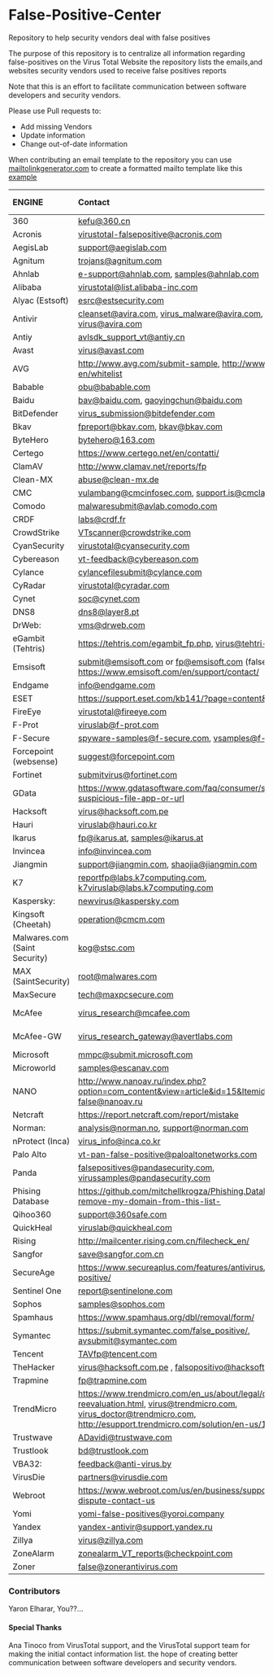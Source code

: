 # False-Positive-Center
Repository to help security vendors deal with false positives

The purpose of this repository is to centralize all information regarding false-positives on the Virus Total Website
the repository lists the emails,and websites security vendors used to receive false positives reports

Note that this is an effort to facilitate communication between software developers and security vendors. 

Please use Pull requests to: 

- Add missing Vendors
- Update information
- Change out-of-date information

When contributing an email template to the repository you can use [mailtolinkgenerator.com](https://mailtolinkgenerator.com/) to create a formatted mailto template
like this [example](mailto:virus_research@avertlabs.com?subject=FALSE%3A%20file%20detected%20by%20McAfee.&body=Hi%2C%0D%0A%0D%0AMy%20Program%20Is%20Falsely%20Detected%20With%20XXXXXXXXX%20in%20Virus%20Total%2C%20Please%20double%20check.%0D%0AProduct%3A%20McAfee%20At%20Virus%20Total%0D%0AEngine%3A%20unknown%0D%0A%0D%0AVirus%20totaled%20linked%3A%0D%0AXXXXXXXXXX%0D%0A%0D%0ABest%20Regards%0D%0A%0D%0A%5Bfalse-positive%20center%20github%5D)



| ENGINE | Contact | Email Template |
|:--- | :--- | :--- |
| 360 | kefu@360.cn | |
| Acronis | virustotal-falsepositive@acronis.com | |
| AegisLab | support@aegislab.com | |
| Agnitum | trojans@agnitum.com | |
| Ahnlab | e-support@ahnlab.com, samples@ahnlab.com | |
| Alibaba | virustotal@list.alibaba-inc.com | |
| Alyac (Estsoft) | esrc@estsecurity.com | |
| Antivir | cleanset@avira.com, virus_malware@avira.com, virus@avira.com | |
| Antiy | avlsdk_support_vt@antiy.cn | |
| Avast | virus@avast.com | |
| AVG | http://www.avg.com/submit-sample, http://www.avg.com/us-en/whitelist | |
| Babable | obu@babable.com | |
| Baidu | bav@baidu.com, gaoyingchun@baidu.com | |
| BitDefender | virus_submission@bitdefender.com | |
| Bkav | fpreport@bkav.com, bkav@bkav.com | |
| ByteHero | bytehero@163.com | |
| Certego | https://www.certego.net/en/contatti/ | |
| ClamAV | http://www.clamav.net/reports/fp | |
| Clean-MX | abuse@clean-mx.de | |
| CMC | vulambang@cmcinfosec.com, support.is@cmclab.net | |
| Comodo | malwaresubmit@avlab.comodo.com | |
| CRDF | labs@crdf.fr | |
| CrowdStrike | VTscanner@crowdstrike.com | |
| CyanSecurity | virustotal@cyansecurity.com | |
| Cybereason | vt-feedback@cybereason.com | |
| Cylance | cylancefilesubmit@cylance.com | |
| CyRadar | virustotal@cyradar.com | |
| Cynet |	soc@cynet.com | |
| DNS8 | dns8@layer8.pt | |
| DrWeb: | vms@drweb.com | |
| eGambit (Tehtris) | https://tehtris.com/egambit_fp.php, virus@tehtri-security.com  |
| Emsisoft | submit@emsisoft.com or fp@emsisoft.com (false positives), https://www.emsisoft.com/en/support/contact/ | |
| Endgame | info@endgame.com | |
| ESET | https://support.eset.com/kb141/?page=content&id=SOLN141 | |
| FireEye | virustotal@fireeye.com | |
| F-Prot | viruslab@f-prot.com | |
| F-Secure | spyware-samples@f-secure.com, vsamples@f-secure.com | |
| Forcepoint (websense) | suggest@forcepoint.com | |
| Fortinet | submitvirus@fortinet.com | |
| GData | https://www.gdatasoftware.com/faq/consumer/submit-a-suspicious-file-app-or-url | |
| Hacksoft | virus@hacksoft.com.pe | |
| Hauri | viruslab@hauri.co.kr | |
| Ikarus | fp@ikarus.at, samples@ikarus.at | |
| Invincea | info@invincea.com | |
| Jiangmin | support@jiangmin.com, shaojia@jiangmin.com | |
| K7 | reportfp@labs.k7computing.com, k7viruslab@labs.k7computing.com | |
| Kaspersky: | newvirus@kaspersky.com | |
| Kingsoft (Cheetah) | operation@cmcm.com | |
| Malwares.com (Saint Security) | kog@stsc.com | |
| MAX (SaintSecurity) | root@malwares.com | |
| MaxSecure | tech@maxpcsecure.com | |
| McAfee | virus_research@mcafee.com | [Send Report](vendors/McAfee.md) |
| McAfee-GW | virus_research_gateway@avertlabs.com | [Send Report](vendors/McAfee.md) |
| Microsoft | mmpc@submit.microsoft.com | |
| Microworld | samples@escanav.com | |
| NANO | http://www.nanoav.ru/index.php?option=com_content&view=article&id=15&Itemid=83&lang=en, false@nanoav.ru |  |
| Netcraft | https://report.netcraft.com/report/mistake | |
| Norman: | analysis@norman.no, support@norman.com | |
| nProtect (Inca) | virus_info@inca.co.kr | |
| Palo Alto | vt-pan-false-positive@paloaltonetworks.com | |
| Panda | falsepositives@pandasecurity.com, virussamples@pandasecurity.com | |
| Phising Database | https://github.com/mitchellkrogza/Phishing.Database#please-remove-my-domain-from-this-list- | |
| Qihoo360 | support@360safe.com | |
| QuickHeal | viruslab@quickheal.com | |
| Rising | http://mailcenter.rising.com.cn/filecheck_en/ | |
| Sangfor | save@sangfor.com.cn | |
| SecureAge | https://www.secureaplus.com/features/antivirus/report-false-positive/ | |
| Sentinel One | report@sentinelone.com | |
| Sophos | samples@sophos.com | |
| Spamhaus | https://www.spamhaus.org/dbl/removal/form/ | |
| Symantec | https://submit.symantec.com/false_positive/, avsubmit@symantec.com | |
| Tencent | TAVfp@tencent.com | |
| TheHacker | virus@hacksoft.com.pe , falsopositivo@hacksoft.com.pe | |
| Trapmine | fp@trapmine.com | |
| TrendMicro | https://www.trendmicro.com/en_us/about/legal/detection-reevaluation.html, virus@trendmicro.com, virus_doctor@trendmicro.com,  http://esupport.trendmicro.com/solution/en-us/1037634.aspx | |
| Trustwave | ADavidi@trustwave.com | |
| Trustlook | bd@trustlook.com | |
| VBA32: | feedback@anti-virus.by | |
| VirusDie | partners@virusdie.com | |
| Webroot | https://www.webroot.com/us/en/business/support/vendor-dispute-contact-us | |
| Yomi | yomi-false-positives@yoroi.company | |
| Yandex | yandex-antivir@support.yandex.ru | |
| Zillya | virus@zillya.com | |
| ZoneAlarm | zonealarm_VT_reports@checkpoint.com | |
| Zoner | false@zonerantivirus.com | |


### Contributors
Yaron Elharar, You??...

#### Special Thanks
Ana Tinoco from VirusTotal support, and the VirusTotal support team for making the initial contact information list. 
the hope of creating better communication between software developers and security vendors.
